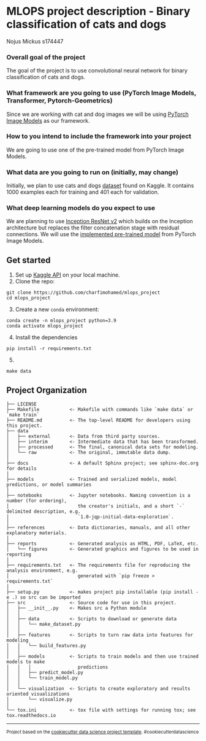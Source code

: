 MLOPS project description - Binary classification of cats and dogs
==============================
Nojus Mickus s174447

### Overall goal of the project

The goal of the project is to use convolutional neural network for binary classification of cats and dogs.


### What framework are you going to use (PyTorch Image Models, Transformer, Pytorch-Geometrics)

Since we are working with cat and dog images we will be using [PyTorch Image Models](https://github.com/rwightman/pytorch-image-models) as our framework.


### How to you intend to include the framework into your project

We are going to use one of the pre-trained model from PyTorch Image Models.


### What data are you going to run on (initially, may change)

Initially, we plan to use cats and dogs [dataset](https://www.kaggle.com/datasets/alifrahman/dataset-for-wbc-classification) found on Kaggle. It contains 1000 examples each for training and 401 each for validation.


### What deep learning models do you expect to use

We are planning to use [Inception ResNet v2](https://arxiv.org/pdf/1602.07261.pdf) which builds on the Inception architecture but replaces the filter concatenation stage with residual connections. We will use the [implemented pre-trained model](https://huggingface.co/docs/timm/models/inception-resnet-v2) from PyTorch Image Models.

Get started
------------
1. Set up [Kaggle API](https://adityashrm21.github.io/Setting-Up-Kaggle/) on your local machine.
2. Clone the repo:
```
git clone https://github.com/charfimohamed/mlops_project
cd mlops_project
```
3. Create a new `conda` environment:
```
conda create -n mlops_project python=3.9
conda activate mlops_project
```
4. Install the dependencies
```
pip install -r requirements.txt
```
5. 
```
make data
```

Project Organization
------------

    ├── LICENSE
    ├── Makefile           <- Makefile with commands like `make data` or `make train`
    ├── README.md          <- The top-level README for developers using this project.
    ├── data
    │   ├── external       <- Data from third party sources.
    │   ├── interim        <- Intermediate data that has been transformed.
    │   ├── processed      <- The final, canonical data sets for modeling.
    │   └── raw            <- The original, immutable data dump.
    │
    ├── docs               <- A default Sphinx project; see sphinx-doc.org for details
    │
    ├── models             <- Trained and serialized models, model predictions, or model summaries
    │
    ├── notebooks          <- Jupyter notebooks. Naming convention is a number (for ordering),
    │                         the creator's initials, and a short `-` delimited description, e.g.
    │                         `1.0-jqp-initial-data-exploration`.
    │
    ├── references         <- Data dictionaries, manuals, and all other explanatory materials.
    │
    ├── reports            <- Generated analysis as HTML, PDF, LaTeX, etc.
    │   └── figures        <- Generated graphics and figures to be used in reporting
    │
    ├── requirements.txt   <- The requirements file for reproducing the analysis environment, e.g.
    │                         generated with `pip freeze > requirements.txt`
    │
    ├── setup.py           <- makes project pip installable (pip install -e .) so src can be imported
    ├── src                <- Source code for use in this project.
    │   ├── __init__.py    <- Makes src a Python module
    │   │
    │   ├── data           <- Scripts to download or generate data
    │   │   └── make_dataset.py
    │   │
    │   ├── features       <- Scripts to turn raw data into features for modeling
    │   │   └── build_features.py
    │   │
    │   ├── models         <- Scripts to train models and then use trained models to make
    │   │   │                 predictions
    │   │   ├── predict_model.py
    │   │   └── train_model.py
    │   │
    │   └── visualization  <- Scripts to create exploratory and results oriented visualizations
    │       └── visualize.py
    │
    └── tox.ini            <- tox file with settings for running tox; see tox.readthedocs.io


--------

<p><small>Project based on the <a target="_blank" href="https://drivendata.github.io/cookiecutter-data-science/">cookiecutter data science project template</a>. #cookiecutterdatascience</small></p>
